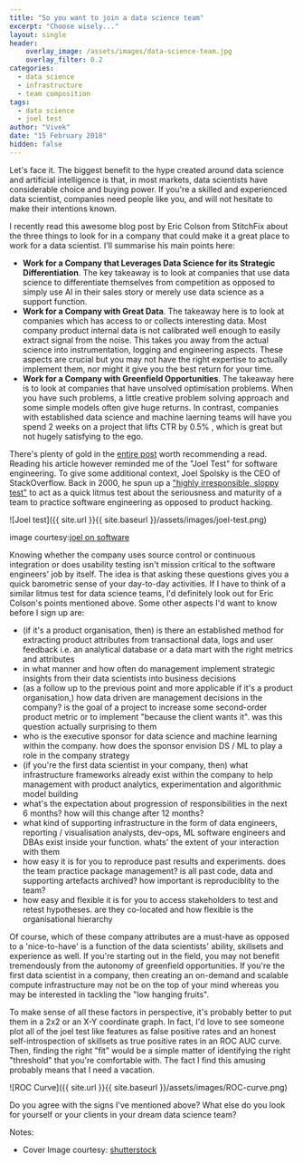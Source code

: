 ```yaml
---
title: "So you want to join a data science team"
excerpt: "Choose wisely..."
layout: single
header:
    overlay_image: /assets/images/data-science-team.jpg
    overlay_filter: 0.2
categories:
  - data science
  - infrastructure
  - team composition
tags:
  - data science
  - joel test
author: "Vivek"
date: "15 February 2018"
hidden: false
---
```


Let's face it. The biggest benefit to the hype created around data science and artificial intelligence is that, in most markets, data scientists have considerable choice and buying power. If you're a skilled and experienced data scientist, companies need people like you, and will not hesitate to make their intentions known.

I recently read this awesome blog post by Eric Colson from StitchFix about the three things to look for in a company that could make it a great place to work for a data scientist. I'll summarise his main points here:
- **Work for a Company that Leverages Data Science for its Strategic Differentiation**. The key takeaway is to look at companies that use data science to differentiate themselves from competition as opposed to simply use AI in their sales story or merely use data science as a support function.
- **Work for a Company with Great Data**. The takeaway here is to look at companies which has access to or collects interesting data. Most company product internal data is not calibrated well enough to easily extract signal from the noise. This takes you away from the actual science into instrumentation, logging and engineering aspects. These aspects are crucial but you may not have the right expertise to actually implement them, nor might it give you the best return for your time. 
- **Work for a Company with Greenfield Opportunities**. The takeaway here is to look at companies that have unsolved optimisation problems. When you have such problems, a little creative problem solving approach and some simple models often give huge returns. In contrast, companies with established data science and machine laerning teams will have you spend 2 weeks on a project that lifts CTR by 0.5% , which is great but not hugely satisfying to the ego.

There's plenty of gold in the [entire post](https://multithreaded.stitchfix.com/blog/2015/03/31/advice-for-data-scientists/) worth recommending a read. Reading his article however reminded me of the "Joel Test" for software engineering. To give some additional context, Joel Spolsky is the CEO of StackOverflow. Back in 2000, he spun up a  ["highly irresponsible, sloppy test"](https://www.joelonsoftware.com/2000/08/09/the-joel-test-12-steps-to-better-code/) to act as a quick litmus test about the seriousness and maturity of a team to practice software engineering as opposed to product hacking.  

![Joel test]({{ site.url }}{{ site.baseurl }}/assets/images/joel-test.png)

image courtesy:[joel on software](https://www.joelonsoftware.com/2000/08/09/the-joel-test-12-steps-to-better-code/)

Knowing whether the company uses source control or continuous integration or does usability testing isn't mission critical to the software engineers' job by itself. The idea is that asking these questions gives you a quick barometric sense of your day-to-day activities. If I have to think of a similar litmus test for data science teams, I'd definitely look out for Eric Colson's points mentioned above. Some other aspects I'd want to know before I sign up are:
- (if it's a product organisation, then) is there an established method for extracting product attributes from transactional data, logs and user feedback i.e. an analytical database or a data mart with the right metrics and attributes
- in what manner and how often do management implement strategic insights from their data scientists into business decisions
- (as a follow up to the previous point and more applicable if it's a product organisation,) how data driven are management decisions in the company? is the goal of a project to increase some second-order product metric or to implement "because the client wants it". was this question actually surprising to them
- who is the executive sponsor for data science and machine learning within the company. how does the sponsor envision DS / ML to play a role in the company strategy
- (if you're the first data scientist in your company, then) what infrastructure frameworks already exist within the company to help management with product analytics, experimentation and algorithmic model building
- what's the expectation about progression of responsibilities in the next 6 months? how will this change after 12 months?
- what kind of supporting infrastructure in the form of data engineers, reporting / visualisation analysts, dev-ops, ML software engineers and DBAs exist inside your function. whats' the extent of your interaction with them
- how easy it is for you to reproduce past results and experiments. does the team practice package management? is all past code, data and supporting artefacts archived? how important is reproduciblity to the team?
- how easy and flexible it is for you to access stakeholders to test and retest hypotheses. are they co-located and how flexible is the organisational hierarchy

Of course, which of these company attributes are a must-have as opposed to a 'nice-to-have' is a function of the data scientists' ability, skillsets and experience as well. If you're starting out in the field, you may not benefit tremendously from the autonomy of greenfield opportunities. If you're the first data scientist in a company, then creating an on-demand and scalable compute infrastructure may not be on the top of your mind whereas you may be interested in tackling the "low hanging fruits". 

To make sense of all these factors in perspective, it's probably better to put them in a 2x2 or an X-Y coordinate graph. In fact, I'd love to see someone plot all of the joel test like features as false positive rates and an honest self-introspection of skillsets as true positive rates in an ROC AUC curve. Then, finding the right "fit" would be a simple matter of identifying the right "threshold" that you're comfortable with. The fact I find this amusing probably means that I need a vacation.

![ROC Curve]({{ site.url }}{{ site.baseurl }}/assets/images/ROC-curve.png)

Do you agree with the signs I've mentioned above? What else do you look for yourself or your clients in your dream data science team?

Notes: <br>
- Cover Image courtesy: [shutterstock](http://www.smartdatacollective.com/wp-content/uploads/2013/01/shutterstock_118303750_1.jpg) <br>
